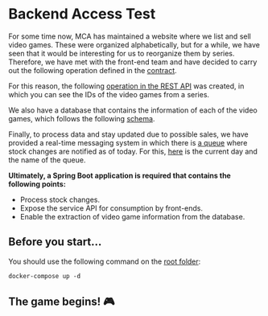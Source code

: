 # Backend Access Test
For some time now, MCA has maintained a website where we list and sell video games. These were organized alphabetically, but for a while, we have seen that it would be interesting for us to reorganize them by series. Therefore, we have met with the front-end team and have decided to carry out the following operation defined in the [contract](./src/main/resources/videoGames.yaml).

For this reason, the following [operation in the REST API](./src/main/resources/gameSagaAPI.yaml) was created, in which you can see the IDs of the video games from a series.

We also have a database that contains the information of each of the video games, which follows the following [schema](./src/main/resources/schema.sql).

Finally, to process data and stay updated due to possible sales, we have provided a real-time messaging system in which there is [a queue](./src/main/resources/application.properties) where stock changes are notified as of today. For this, [here](./src/main/resources/schema.sql) is the current day and the name of the queue.

**Ultimately, a Spring Boot application is required that contains the following points:**

- Process stock changes.
- Expose the service API for consumption by front-ends.
- Enable the extraction of video game information from the database.

## Before you start...
You should use the following command on the [root folder](./docker-compose.yml):

`docker-compose up -d`

## The game begins! 🎮

